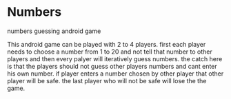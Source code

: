 # Numbers
numbers guessing android game

This android game can be played with 2 to 4 players.
first each player needs to choose a number from 1 to 20 and not tell that number to other players and then every palyer will iteratively guess numbers.
the catch here is that the players should not guess other players numbers and cant enter his own number.
if player enters a number chosen by other player that other player will be safe.
the last player who will not be safe will lose the the game.
